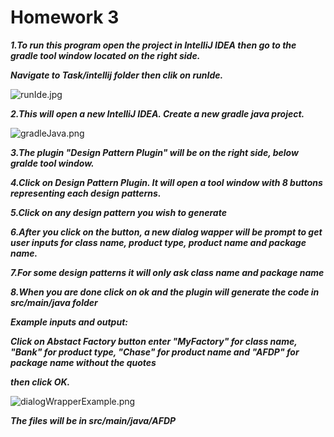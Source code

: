 # Homework 3
**_1.To run this program open the project in IntelliJ IDEA then go to the gradle tool window located on the right side._**

  **_Navigate to Task/intellij folder then clik on runIde._**
  
  ![runIde.jpg](https://bitbucket.org/repo/BkzXg4b/images/3360210814-runIde.jpg)
  
**_2.This will open a new IntelliJ IDEA. Create a new gradle java project._**

![gradleJava.png](https://bitbucket.org/repo/BkzXg4b/images/3897828059-gradleJava.png)

**_3.The plugin "Design Pattern Plugin" will be on the right side, below gralde tool window._**

**_4.Click on Design Pattern Plugin. It will open a tool window with 8 buttons representing each design patterns._**

**_5.Click on any design pattern you wish to generate_**

**_6.After you click on the button, a new dialog wapper will be prompt to get user inputs for class name, product type, product name and package name._**

**_7.For some design patterns it will only ask class name and package name_**

**_8.When you are done click on ok and the plugin will generate the code in src/main/java folder_**

**_Example inputs and output:_**

**_Click on Abstact Factory button enter "MyFactory" for class name, "Bank" for product type, "Chase" for product name and "AFDP" for package name without the quotes_**

**_then click OK._**

![dialogWrapperExample.png](https://bitbucket.org/repo/BkzXg4b/images/3199366282-dialogWrapperExample.png)

 **_The files will be in src/main/java/AFDP_**
